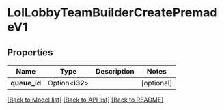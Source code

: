 # LolLobbyTeamBuilderCreatePremadeV1

## Properties

Name | Type | Description | Notes
------------ | ------------- | ------------- | -------------
**queue_id** | Option<**i32**> |  | [optional]

[[Back to Model list]](../README.md#documentation-for-models) [[Back to API list]](../README.md#documentation-for-api-endpoints) [[Back to README]](../README.md)


